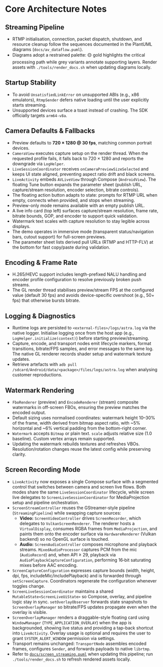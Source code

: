 # Core Architecture Notes

## Streaming Pipeline
- RTMP initialisation, connection, packet dispatch, shutdown, and resource cleanup follow the sequences documented in the PlantUML diagrams (`docs/av_dataflow.puml`).
- Diagrams adopt a restrained palette: 🟡 gold highlights the critical processing path while grey variants annotate supporting layers. Render assets with `./tools/render_docs.sh` when updating diagrams locally.

## Startup Stability
- To avoid `UnsatisfiedLinkError` on unsupported ABIs (e.g., x86 emulators), `RtmpSender` defers native loading until the user explicitly starts streaming.
- Unsupported devices surface a toast instead of crashing. The SDK officially targets `arm64-v8a`.

## Camera Defaults & Fallbacks
- Preview defaults to **720 × 1280 @ 30 fps**, matching common portrait devices.
- `CameraView` executes capture setup on the render thread. When the requested profile fails, it falls back to 720 × 1280 and reports the downgrade via `LogHelper`.
- `LiveSessionCoordinator` receives `onCameraPreviewSizeSelected` and keeps UI state aligned, preventing aspect ratio drift and black screens.
- `LiveActivity` embeds `AVLiveView` through Compose (`AndroidView`). The floating Tune button expands the parameter sheet (publish URL, capture/stream resolution, encoder selection, bitrate controls).
- The floating action button adapts to state: prompts for RTMP URL when empty, connects when provided, and stops when streaming.
- Preview-only mode remains available with an empty publish URL.
- A live info card (top left) surfaces capture/stream resolution, frame rate, bitrate bounds, GOP, and encoder to support quick validation.
- Watermark text scales with capture resolution to stay legible across displays.
- The demo operates in immersive mode (transparent status/navigation bars, cutout support) for full-screen previews.
- The parameter sheet lists derived pull URLs (RTMP and HTTP-FLV) at the bottom for fast copy/paste during validation.

## Encoding & Frame Rate
- H.265/HEVC support includes length-prefixed NALU handling and encoder profile configuration to resolve previously broken push streams.
- The GL render thread stabilises preview/stream FPS at the configured value (default 30 fps) and avoids device-specific overshoot (e.g., 50+ fps) that otherwise bursts bitrate.

## Logging & Diagnostics
- Runtime logs are persisted to `<external-files>/logs/astra.log` via the native logger. Initialise logging once from the host app (e.g., `LogHelper.initialize(context)`) before starting preview/streaming.
- Capture, encode, and transport nodes emit lifecycle markers, format transitions, bitrate/FPS samples, and error messages to the same log. The native GL renderer records shader setup and watermark texture updates.
- Retrieve artefacts with `adb pull /sdcard/Android/data/<package>/files/logs/astra.log` when analysing customer reproductions.

## Watermark Rendering
- `FboRenderer` (preview) and `EncodeRenderer` (stream) composite watermarks in off-screen FBOs, ensuring the preview matches the encoded output.
- Default sizing uses normalised coordinates: watermark height 10–30% of the frame, width derived from bitmap aspect ratio, with ~5% horizontal and ~6% vertical padding from the bottom-right corner.
- `Watermark` accepts `Bitmap` or plain text. `scale` adjusts relative size (1.0 baseline). Custom vertex arrays remain supported.
- Updating the watermark rebuilds textures and refreshes VBOs. Resolution/rotation changes reuse the latest config while preserving clarity.

## Screen Recording Mode
- `LiveActivity` now exposes a single Compose surface with a segmented control that switches between camera and screen live flows. Both modes share the same `LiveSessionCoordinator` lifecycle, while screen live delegates to `ScreenLiveSessionCoordinator` for MediaProjection setup and pipeline orchestration.
- `ScreenStreamController` reuses the GStreamer-style pipeline (`StreamingPipeline`) while swapping capture sources:
  - **Video:** `ScreenVideoController` drives `ScreenRecorder`, which delegates to `VulkanScreenRenderer`. The renderer hosts a `VirtualDisplay`, consumes RGBA frames from `MediaProjection`, and paints them onto the encoder surface via `HardwareRenderer` (Vulkan backend) so no OpenGL surface is touched.
  - **Audio:** `ScreenAudioController` composes microphone and playback streams. `MixedAudioProcessor` captures PCM from the mic (`AudioRecord`) and, when API ≥ 29, playback via `AudioPlaybackCaptureConfiguration`, performing 16‑bit saturating mixes before AAC encoding.
- `ScreenCaptureConfiguration` expresses capture bounds (width, height, dpi, fps, includeMic/includePlayback) and is forwarded through `setScreenCapture`. Coordinators regenerate the configuration whenever toggles change.
- `ScreenLiveSessionCoordinator` maintains a shared `MutableState<ScreenLiveUiState>` so Compose, overlay, and pipeline logic stay in sync. `setOverlayObserver` forwards state snapshots to `ScreenOverlayManager` so bitrate/FPS updates propagate even when the overlay is visible.
- `ScreenOverlayManager` renders a draggable-style floating card using `WindowManager` (`TYPE_APPLICATION_OVERLAY`) when the app is backgrounded, showing live status and providing a tap-back shortcut into `LiveActivity`. Overlay usage is optional and requires the user to grant `SYSTEM_ALERT_WINDOW` permission via settings.
- Transport remains unchanged: `TransportNode` assembles encoded frames, configures `Sender`, and forwards payloads to native `librtmp`.
- Refer to [`docs/screen_streaming.puml`](docs/screen_streaming.puml) when updating this pipeline; run `./tools/render_docs.sh` to refresh rendered assets locally.
